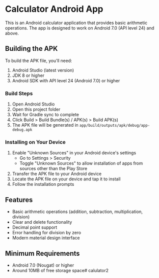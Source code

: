 # Calculator Android App

This is an Android calculator application that provides basic arithmetic operations. The app is designed to work on Android 7.0 (API level 24) and above.

## Building the APK

To build the APK file, you'll need:

1. Android Studio (latest version)
2. JDK 8 or higher
3. Android SDK with API level 24 (Android 7.0) or higher

### Build Steps

1. Open Android Studio
2. Open this project folder
3. Wait for Gradle sync to complete
4. Click Build > Build Bundle(s) / APK(s) > Build APK(s)
5. The APK file will be generated in `app/build/outputs/apk/debug/app-debug.apk`

### Installing on Your Device

1. Enable "Unknown Sources" in your Android device's settings
   - Go to Settings > Security
   - Toggle "Unknown Sources" to allow installation of apps from sources other than the Play Store
2. Transfer the APK file to your Android device
3. Locate the APK file on your device and tap it to install
4. Follow the installation prompts

## Features

- Basic arithmetic operations (addition, subtraction, multiplication, division)
- Clear and delete functionality
- Decimal point support
- Error handling for division by zero
- Modern material design interface

## Minimum Requirements

- Android 7.0 (Nougat) or higher
- Around 10MB of free storage space#   c a l u l a t o r 2  
 